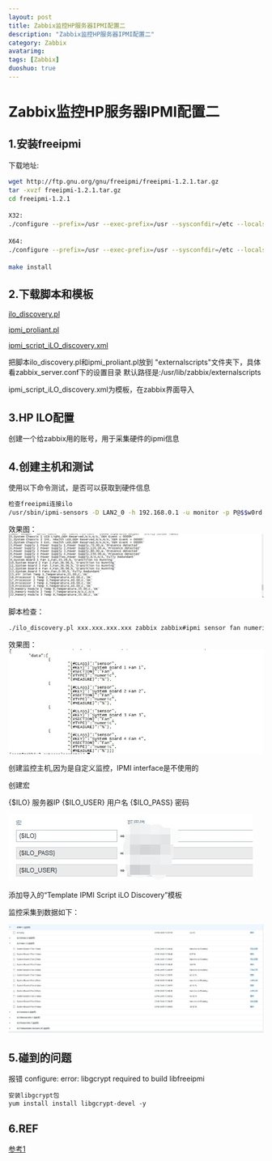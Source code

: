 ```yaml
---
layout: post
title: Zabbix监控HP服务器IPMI配置二
description: "Zabbix监控HP服务器IPMI配置二"
category: Zabbix
avatarimg: 
tags: [Zabbix]
duoshuo: true
---
```


# Zabbix监控HP服务器IPMI配置二

## 1.安装freeipmi

下载地址:

```bash
wget http://ftp.gnu.org/gnu/freeipmi/freeipmi-1.2.1.tar.gz 
tar -xvzf freeipmi-1.2.1.tar.gz
cd freeipmi-1.2.1

X32:
./configure --prefix=/usr --exec-prefix=/usr --sysconfdir=/etc --localstatedir=/var --mandir=/usr/share/man

X64:
./configure --prefix=/usr --exec-prefix=/usr --sysconfdir=/etc --localstatedir=/var --mandir=/usr/share/man --libdir=/usr/lib64

make install
```

## 2.下载脚本和模板

[ilo_discovery.pl](https://github.com/Volcano888/Volcano888.github.io/blob/master/soft-conf/Zabbix/ilo_discovery.pl)

[ipmi_proliant.pl](https://github.com/Volcano888/Volcano888.github.io/blob/master/soft-conf/Zabbix/ipmi_proliant.pl)

[ipmi_script_iLO_discovery.xml](https://github.com/Volcano888/Volcano888.github.io/blob/master/soft-conf/Zabbix/ipmi_script_iLO_discovery.xml)

把脚本ilo_discovery.pl和ipmi_proliant.pl放到 "externalscripts"文件夹下，具体看zabbix_server.conf下的设置目录
默认路径是:/usr/lib/zabbix/externalscripts

ipmi_script_iLO_discovery.xml为模板，在zabbix界面导入

## 3.HP ILO配置
创建一个给zabbix用的账号，用于采集硬件的ipmi信息


## 4.创建主机和测试

使用以下命令测试，是否可以获取到硬件信息

```bash
检查freeipmi连接ilo
/usr/sbin/ipmi-sensors -D LAN2_0 -h 192.168.0.1 -u monitor -p P@$$w0rd -l USER -W discretereading --no-header-output --quiet-cache --sdr-cache-recreate --comma-separated-output --entity-sensor-names
```
效果图：
![image](https://raw.githubusercontent.com/Volcano888/Volcano888.github.io/master/images/Zabbix/zabbixipmi1.jpg)

脚本检查：
```bash
./ilo_discovery.pl xxx.xxx.xxx.xxx zabbix zabbix#ipmi sensor fan numeric
```
效果图：
![image](https://raw.githubusercontent.com/Volcano888/Volcano888.github.io/master/images/Zabbix/zabbixipmi2.jpg)

创建监控主机,因为是自定义监控，IPMI interface是不使用的

创建宏

{$ILO}   服务器IP
{$ILO_USER}  用户名
{$ILO_PASS}  密码

![image](https://raw.githubusercontent.com/Volcano888/Volcano888.github.io/master/images/Zabbix/zabbixipmi3.jpg)

添加导入的“Template IPMI Script iLO Discovery”模板


监控采集到数据如下：

![image](https://raw.githubusercontent.com/Volcano888/Volcano888.github.io/master/images/Zabbix/zabbixipmi4.jpg)



## 5.碰到的问题
报错
configure: error: libgcrypt required to build libfreeipmi


```
安装libgcrypt包
yum install install libgcrypt-devel -y

```

## 6.REF
[参考1](https://www.zabbix.com/forum/showthread.php?t=44968)
